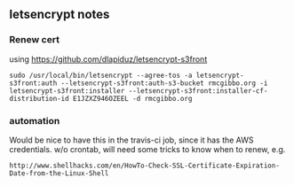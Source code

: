 ## letsencrypt notes

### Renew cert
using https://github.com/dlapiduz/letsencrypt-s3front

```
sudo /usr/local/bin/letsencrypt --agree-tos -a letsencrypt-s3front:auth --letsencrypt-s3front:auth-s3-bucket rmcgibbo.org -i letsencrypt-s3front:installer --letsencrypt-s3front:installer-cf-distribution-id E1JZXZ946OZEEL -d rmcgibbo.org
```

### automation

Would be nice to have this in the travis-ci job, since it has the AWS credentials. w/o crontab, will
need some tricks to know when to renew, e.g.

```
http://www.shellhacks.com/en/HowTo-Check-SSL-Certificate-Expiration-Date-from-the-Linux-Shell
```